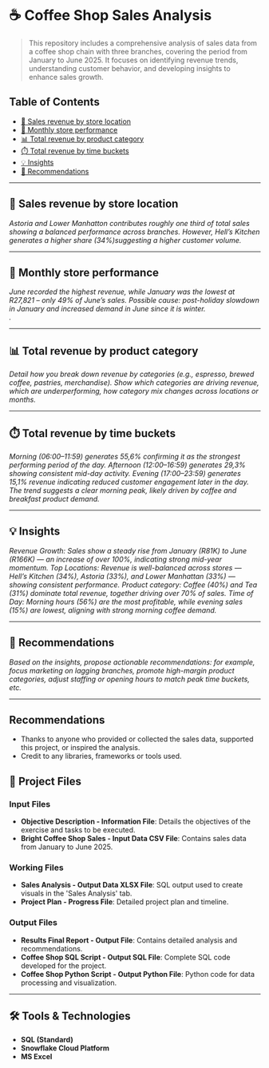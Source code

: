 # ☕ Coffee Shop Sales Analysis  
> This repository includes a comprehensive analysis of sales data from a coffee shop chain with three branches, covering the period from January to June 2025. It focuses on identifying revenue trends, understanding customer behavior, and developing insights to enhance sales growth.

## Table of Contents  
- [📍 Sales revenue by store location](#sales‐revenue‐by‐store‐location)  
- [📅 Monthly store performance](#monthly‐store‐performance)  
- [📊 Total revenue by product category](#total‐revenue‐by‐product-category)  
- [⏱️ Total revenue by time buckets](#total‐revenue‐by-time-buckets)  
- [💡 Insights](#insights)  
- [📝 Recommendations](#recommendations)  

---

## 📍 Sales revenue by store location  
*Astoria and Lower Manhatton contributes roughly one third of total sales showing a balanced performance across branches. However, Hell’s Kitchen generates a higher share (34%)suggesting a higher customer volume.*

---

## 📅 Monthly store performance  
*June recorded the highest revenue, while January was the lowest at R27,821 – only 49% of June’s sales. Possible cause: post-holiday slowdown in January and increased demand in June since it is winter.                                                                                                                  
.*

---

## 📊 Total revenue by product category  
*Detail how you break down revenue by categories (e.g., espresso, brewed coffee, pastries, merchandise). Show which categories are driving revenue, which are underperforming, how category mix changes across locations or months.*

---

## ⏱️ Total revenue by time buckets  
*Morning (06:00–11:59) generates 55,6% confirming it as the strongest performing period of the day. Afternoon (12:00–16:59) generates 29,3% showing consistent mid-day activity. Evening (17:00–23:59) generates 15,1% revenue indicating reduced customer engagement later in the day. The trend suggests a clear morning peak, likely driven by coffee and breakfast product demand.*

---

## 💡 Insights  
*Revenue Growth: Sales show a steady rise from January (R81K) to June (R166K) — an increase of over 100%, indicating strong mid-year momentum.
Top Locations: Revenue is well-balanced across stores — Hell’s Kitchen (34%), Astoria (33%), and Lower Manhattan (33%) — showing consistent performance.
Product category: Coffee (40%) and Tea (31%) dominate total revenue, together driving over 70% of sales.
Time of Day: Morning hours (56%) are the most profitable, while evening sales (15%) are lowest, aligning with strong morning coffee demand.*

---

## 📝 Recommendations  
*Based on the insights, propose actionable recommendations: for example, focus marketing on lagging branches, promote high-margin product categories, adjust staffing or opening hours to match peak time buckets, etc.*

---

## Recommendations  
- Thanks to anyone who provided or collected the sales data, supported this project, or inspired the analysis.  
- Credit to any libraries, frameworks or tools used.

## 📁 Project Files

### Input Files
- **Objective Description - Information File**: Details the objectives of the exercise and tasks to be executed.  
- **Bright Coffee Shop Sales - Input Data CSV File**: Contains sales data from January to June 2025.

### Working Files
- **Sales Analysis - Output Data XLSX File**: SQL output used to create visuals in the 'Sales Analysis' tab.  
- **Project Plan - Progress File**: Detailed project plan and timeline.

### Output Files
- **Results Final Report - Output File**: Contains detailed analysis and recommendations.  
- **Coffee Shop SQL Script - Output SQL File**: Complete SQL code developed for the project.  
- **Coffee Shop Python Script - Output Python File**: Python code for data processing and visualization.
---

## 🛠️ Tools & Technologies
- **SQL (Standard)**
- **Snowflake Cloud Platform**
- **MS Excel**
  





